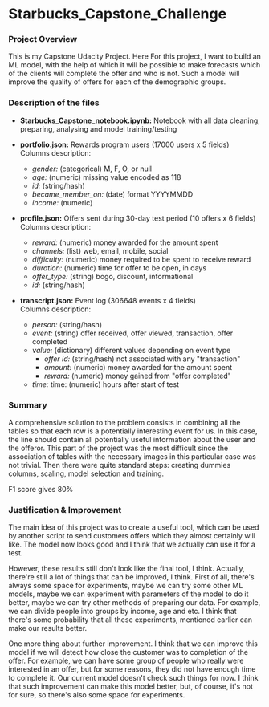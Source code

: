 # Starbucks_Capstone_Challenge

### Project Overview
This is my Capstone Udacity Project. Here For this project, I want to build an ML model, with the help of which it will be possible to make forecasts which of the clients will complete the offer and who is not. Such a model will improve the quality of offers for each of the demographic groups. 

### Description of the files 
- <b>Starbucks_Capstone_notebook.ipynb:</b> Notebook with all data cleaning, preparing, analysing and model training/testing

- <b>portfolio.json:</b> Rewards program users (17000 users x 5 fields) <br> Columns description:
  - <i>gender:</i> (categorical) M, F, O, or null
  - <i>age:</i> (numeric) missing value encoded as 118
  - <i>id:</i> (string/hash)
  - <i>became_member_on:</i> (date) format YYYYMMDD
  - <i>income:</i> (numeric)
  
- <b>profile.json:</b> Offers sent during 30-day test period (10 offers x 6 fields) <br> Columns description:
  - <i>reward:</i>  (numeric) money awarded for the amount spent
  - <i>channels:</i> (list) web, email, mobile, social
  - <i>difficulty:</i> (numeric) money required to be spent to receive reward
  - <i>duration:</i> (numeric) time for offer to be open, in days
  - <i>offer_type:</i> (string) bogo, discount, informational
  - <i>id:</i> (string/hash)
  
- <b>transcript.json:</b> Event log (306648 events x 4 fields) <br> Columns description:
  - <i>person:</i>  (string/hash)
  - <i>event:</i>  (string) offer received, offer viewed, transaction, offer completed
  - <i>value:</i>  (dictionary) different values depending on event type
    - <i>offer id:</i>  (string/hash) not associated with any "transaction"
    - <i>amount:</i>  (numeric) money awarded for the amount spent
    - <i>reward:</i>  (numeric) money gained from "offer completed"
  - <i>time:</i>  time: (numeric) hours after start of test
  
 ### Summary
A comprehensive solution to the problem consists in combining all the tables so that each row is a potentially interesting event for us. In this case, the line should contain all potentially useful information about the user and the offeror. This part of the project was the most difficult since the association of tables with the necessary images in this particular case was not trivial. Then there were quite standard steps: creating dummies columns, scaling, model selection and training. 
 
F1 score gives 80%

### Justification & Improvement
The main idea of this project was to create a useful tool, which can be used by another script to send customers offers which they almost certainly will like. The model now looks good and I think that we actually can use it for a test.

However, these results still don't look like the final tool, I think. Actually, there're still a lot of things that can be improved, I think. First of all, there's always some space for experiments, maybe we can try some other ML models, maybe we can experiment with parameters of the model to do it better, maybe we can try other methods of preparing our data. For example, we can divide people into groups by income, age and etc. I think that there's some probability that all these experiments, mentioned earlier can make our results better.

One more thing about further improvement. I think that we can improve this model if we will detect how close the customer was to completion of the offer. For example, we can have some group of people who really were interested in an offer, but for some reasons, they did not have enough time to complete it. Our current model doesn't check such things for now. I think that such improvement can make this model better, but, of course, it's not for sure, so there's also some space for experiments.
